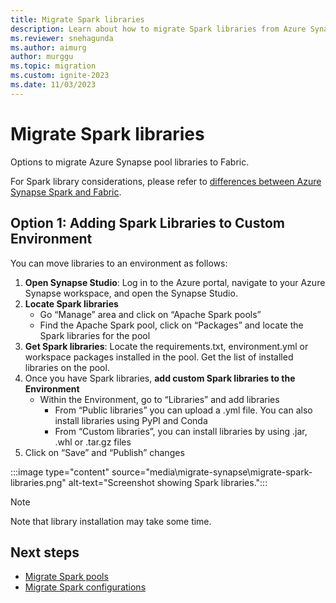 ```yaml
---
title: Migrate Spark libraries
description: Learn about how to migrate Spark libraries from Azure Synapse Spark to Fabric.
ms.reviewer: snehagunda
ms.author: aimurg
author: murggu
ms.topic: migration
ms.custom: ignite-2023
ms.date: 11/03/2023
---
```


# Migrate Spark libraries

Options to migrate Azure Synapse pool libraries to Fabric.

For Spark library considerations, please refer to [differences between Azure Synapse Spark and Fabric](NEEDLINK).

## Option 1: Adding Spark Libraries to Custom Environment

You can move libraries to an environment as follows:

1.	**Open Synapse Studio**: Log in to the Azure portal, navigate to your Azure Synapse workspace, and open the Synapse Studio.
1.	**Locate Spark libraries**
    * Go “Manage” area and click on “Apache Spark pools”
    * Find the Apache Spark pool, click on “Packages” and locate the Spark libraries for the pool
1.	**Get Spark libraries**: Locate the requirements.txt, environment.yml or workspace packages installed in the pool. Get the list of installed libraries on the pool.
1.	Once you have Spark libraries, **add custom Spark libraries to the Environment**
    * Within the Environment, go to “Libraries” and add libraries
        * From “Public libraries” you can upload a .yml file. You can also install libraries using PyPI and Conda
        * From “Custom libraries”, you can install libraries by using .jar, .whl or .tar.gz files
1.	Click on “Save” and “Publish” changes

:::image type="content" source="media\migrate-synapse\migrate-spark-libraries.png" alt-text="Screenshot showing Spark libraries.":::

> [!NOTE]
> Note that library installation may take some time.

## Next steps

- [Migrate Spark pools](migrate-synapse-spark-pools.md)
- [Migrate Spark configurations](migrate-synapse-spark-configurations.md)